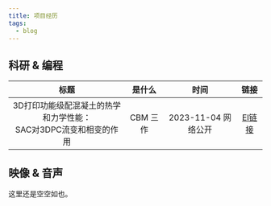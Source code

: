 ```yaml
---
title: 项目经历
tags:
  - blog
---
```


## 科研 & 编程
|标题|是什么|时间|链接|
|:---:|:---:|:---:|:---:|
|3D打印功能级配混凝土的热学和力学性能：<br>SAC对3DPC流变和相变的作用|CBM 三作|2023-11-04 网络公开|[EI链接](https://www.sciencedirect.com/science/article/pii/S0950061823035481)|

## 映像 & 音声
这里还是空空如也。